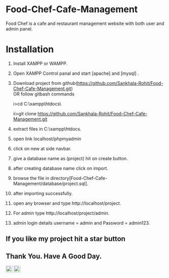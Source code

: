 # Food-Chef-Cafe-Management
Food Chef is a cafe and restaurant management website with both user and admin panel.

# Installation

1. Install XAMPP or WAMPP.

2. Open XAMPP Control panal and start [apache] and [mysql] .

3. Download project from github(https://github.com/Sankhala-Rohit/Food-Chef-Cafe-Management.git)  
    OR follow gitbash commands
    
    i>cd C:\\xampp\htdocs\
    
    ii>git clone https://github.com/Sankhala-Rohit/Food-Chef-Cafe-Management.git
    
4. extract files in C:\\xampp\htdocs\.

5. open link localhost/phpmyadmin

6. click on new at side navbar.

7. give a database name as (project) hit on create button.

8. after creating database name click on import.

9. browse the file in directory[Food-Chef-Cafe-Management/database/project.sql].

10. after importing successfully.

11. open any browser and type http://localhost/project.

12. For admin type http://localhost/project/admin.

13. admin login details username = admin and Password = admin123.


##  If you like my project hit a star button
##  Thank You. Have A Good Day.

<a href="https://twitter.com/RohitSankhla13">
  <img align="left" alt=" Rohit Sankhla | Twitter" width="22px" src="https://cdn.jsdelivr.net/npm/simple-icons@v3/icons/twitter.svg" />
</a>
<a href="https://www.instagram.com/sankhala_rohit">
  <img align="left" alt="Rohit Sankhala's Instagram" width="22px" height="22px" src="https://cdn.jsdelivr.net/npm/simple-icons@v3/icons/instagram.svg" />
</a>
